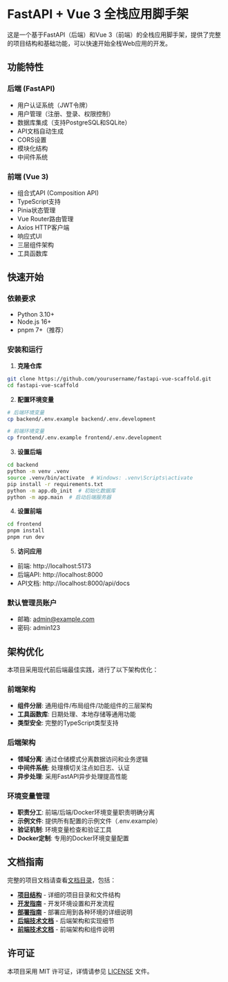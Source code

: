 # FastAPI + Vue 3 全栈应用脚手架

这是一个基于FastAPI（后端）和Vue 3（前端）的全栈应用脚手架，提供了完整的项目结构和基础功能，可以快速开始全栈Web应用的开发。

## 功能特性

### 后端 (FastAPI)
- 用户认证系统（JWT令牌）
- 用户管理（注册、登录、权限控制）
- 数据库集成（支持PostgreSQL和SQLite）
- API文档自动生成
- CORS设置
- 模块化结构
- 中间件系统

### 前端 (Vue 3)
- 组合式API (Composition API)
- TypeScript支持
- Pinia状态管理
- Vue Router路由管理
- Axios HTTP客户端
- 响应式UI
- 三层组件架构
- 工具函数库

## 快速开始

### 依赖要求
- Python 3.10+ 
- Node.js 16+
- pnpm 7+（推荐）

### 安装和运行

1. **克隆仓库**
```bash
git clone https://github.com/yourusername/fastapi-vue-scaffold.git
cd fastapi-vue-scaffold
```

2. **配置环境变量**
```bash
# 后端环境变量
cp backend/.env.example backend/.env.development

# 前端环境变量
cp frontend/.env.example frontend/.env.development
```

3. **设置后端**
```bash
cd backend
python -m venv .venv
source .venv/bin/activate  # Windows: .venv\Scripts\activate
pip install -r requirements.txt
python -m app.db_init  # 初始化数据库
python -m app.main  # 启动后端服务器
```

4. **设置前端**
```bash
cd frontend
pnpm install
pnpm run dev
```

5. **访问应用**
- 前端: http://localhost:5173
- 后端API: http://localhost:8000
- API文档: http://localhost:8000/api/docs

### 默认管理员账户
- 邮箱: admin@example.com
- 密码: admin123

## 架构优化

本项目采用现代前后端最佳实践，进行了以下架构优化：

### 前端架构
- **组件分层**: 通用组件/布局组件/功能组件的三层架构
- **工具函数库**: 日期处理、本地存储等通用功能
- **类型安全**: 完整的TypeScript类型支持

### 后端架构
- **领域分离**: 通过仓储模式分离数据访问和业务逻辑
- **中间件系统**: 处理横切关注点如日志、认证
- **异步处理**: 采用FastAPI异步处理提高性能

### 环境变量管理
- **职责分工**: 前端/后端/Docker环境变量职责明确分离
- **示例文件**: 提供所有配置的示例文件（.env.example）
- **验证机制**: 环境变量检查和验证工具
- **Docker定制**: 专用的Docker环境变量配置

## 文档指南

完整的项目文档请查看[文档目录](./docs/README.md)，包括：

- **[项目结构](./docs/PROJECT_STRUCTURE.md)** - 详细的项目目录和文件结构
- **[开发指南](./docs/DEVELOPMENT_GUIDE.md)** - 开发环境设置和开发流程
- **[部署指南](./docs/DEPLOYMENT.md)** - 部署应用到各种环境的详细说明
- **[后端技术文档](./docs/backend/README.md)** - 后端架构和实现细节
- **[前端技术文档](./docs/frontend/README.md)** - 前端架构和组件说明

## 许可证

本项目采用 MIT 许可证，详情请参见 [LICENSE](./LICENSE) 文件。 